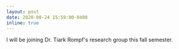 ```yaml
---
layout: post
date: 2020-08-24 15:59:00-0400
inline: true
---
```


I will be joining Dr. Tiark Rompf's research group this fall semester. 

